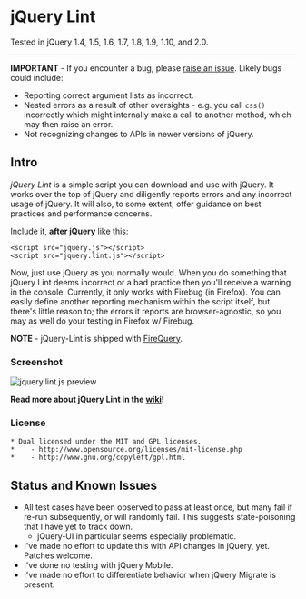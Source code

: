 # jQuery Lint

Tested in jQuery 1.4, 1.5, 1.6, 1.7, 1.8, 1.9, 1.10, and 2.0.


---
**IMPORTANT** - If you encounter a bug, please [raise an issue](http://github.com/MrJoy/jQuery-Lint/issues). Likely bugs could include:

* Reporting correct argument lists as incorrect.
* Nested errors as a result of other oversights - e.g. you call `css()` incorrectly which might internally make a call to another method, which may then raise an error.
* Not recognizing changes to APIs in newer versions of jQuery.


## Intro

*jQuery Lint* is a simple script you can download and use with jQuery. It works over the top of jQuery and diligently reports errors and any incorrect usage of jQuery. It will also, to some extent, offer guidance on best practices and performance concerns.

Include it, **after jQuery** like this:

    <script src="jquery.js"></script>
    <script src="jquery.lint.js"></script>

Now, just use jQuery as you normally would. When you do something that jQuery Lint deems incorrect or a bad practice then you'll receive a warning in the console. Currently, it only works with Firebug (in Firefox). You can easily define another reporting mechanism within the script itself, but there's little reason to; the errors it reports are browser-agnostic, so you may as well do your testing in Firefox w/ Firebug.

**NOTE** - jQuery-Lint is shipped with [FireQuery](https://github.com/darwin/firequery).

### Screenshot

![jquery.lint.js preview](https://raw.github.com/MrJoy/jQuery-Lint/master/etc/lint.png)

**Read more about jQuery Lint in the [wiki](http://wiki.github.com/jamespadolsey/jQuery-Lint/)!**

### License

    * Dual licensed under the MIT and GPL licenses.
    *    - http://www.opensource.org/licenses/mit-license.php
    *    - http://www.gnu.org/copyleft/gpl.html

## Status and Known Issues

* All test cases have been observed to pass at least once, but many fail if
  re-run subsequently, or will randomly fail.  This suggests state-poisoning
  that I have yet to track down.
    * jQuery-UI in particular seems especially problematic.
* I've made no effort to update this with API changes in jQuery, yet.  Patches
  welcome.
* I've done no testing with jQuery Mobile.
* I've made no effort to differentiate behavior when jQuery Migrate is present.
